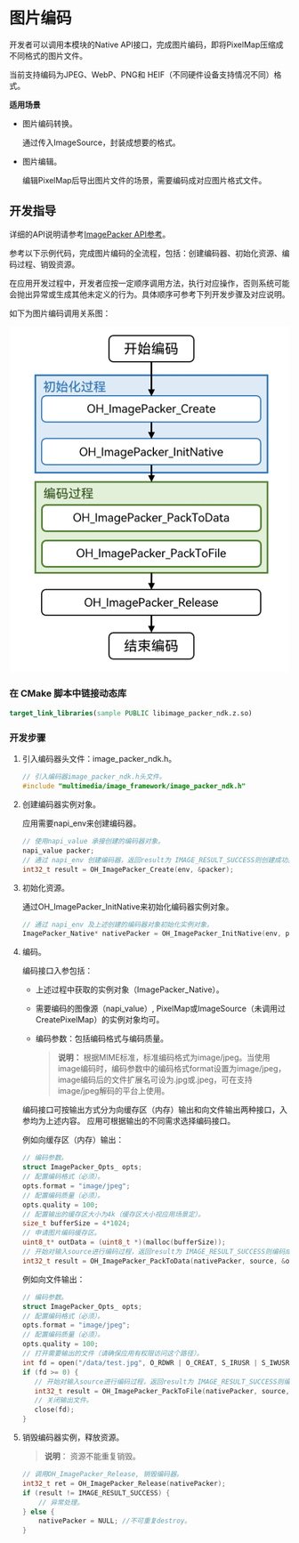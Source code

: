 # 图片编码

开发者可以调用本模块的Native API接口，完成图片编码，即将PixelMap压缩成不同格式的图片文件。

当前支持编码为JPEG、WebP、PNG和 HEIF（不同硬件设备支持情况不同）格式。

**适用场景**

- 图片编码转换。

  通过传入ImageSource，封装成想要的格式。
- 图片编辑。

  编辑PixelMap后导出图片文件的场景，需要编码成对应图片格式文件。

## 开发指导

详细的API说明请参考[ImagePacker API参考](../../reference/apis-image-kit/capi-image-packer-mdk-h.md)。

参考以下示例代码，完成图片编码的全流程，包括：创建编码器、初始化资源、编码过程、销毁资源。

在应用开发过程中，开发者应按一定顺序调用方法，执行对应操作，否则系统可能会抛出异常或生成其他未定义的行为。具体顺序可参考下列开发步骤及对应说明。

如下为图片编码调用关系图：

![Invoking relationship of image native encode](figures/image-encode-native.png)

### 在 CMake 脚本中链接动态库

``` cmake
target_link_libraries(sample PUBLIC libimage_packer_ndk.z.so)
```

### 开发步骤

1. 引入编码器头文件：image_packer_ndk.h。

   ```cpp
   // 引入编码器image_packer_ndk.h头文件。
   #include "multimedia/image_framework/image_packer_ndk.h"
   ```

2. 创建编码器实例对象。

   应用需要napi_env来创建编码器。

   ```cpp
   // 使用napi_value 承接创建的编码器对象。
   napi_value packer;
   // 通过 napi_env 创建编码器，返回result为 IMAGE_RESULT_SUCCESS则创建成功。
   int32_t result = OH_ImagePacker_Create(env, &packer);
   ```

3. 初始化资源。

   通过OH_ImagePacker_InitNative来初始化编码器实例对象。

   ```cpp
   // 通过 napi_env 及上述创建的编码器对象初始化实例对象。
   ImagePacker_Native* nativePacker = OH_ImagePacker_InitNative(env, packer);
   ```

4. 编码。

   编码接口入参包括：

   - 上述过程中获取的实例对象（ImagePacker_Native）。

   - 需要编码的图像源（napi_value）, PixelMap或ImageSource（未调用过CreatePixelMap）的实例对象均可。

   - 编码参数：包括编码格式与编码质量。

      > **说明：**
      > 根据MIME标准，标准编码格式为image/jpeg。当使用image编码时，编码参数中的编码格式format设置为image/jpeg，image编码后的文件扩展名可设为.jpg或.jpeg，可在支持image/jpeg解码的平台上使用。

   编码接口可按输出方式分为向缓存区（内存）输出和向文件输出两种接口，入参均为上述内容。
   应用可根据输出的不同需求选择编码接口。

   例如向缓存区（内存）输出：

   ```cpp
   // 编码参数。
   struct ImagePacker_Opts_ opts;
   // 配置编码格式（必须）。
   opts.format = "image/jpeg";
   // 配置编码质量（必须）。
   opts.quality = 100;
   // 配置输出的缓存区大小为4k（缓存区大小视应用场景定）。
   size_t bufferSize = 4*1024;
   // 申请图片编码缓存区。
   uint8_t* outData = (uint8_t *)(malloc(bufferSize));
   // 开始对输入source进行编码过程，返回result为 IMAGE_RESULT_SUCCESS则编码成功，同时bufferSize中包含编码实际使用缓存区大小。
   int32_t result = OH_ImagePacker_PackToData(nativePacker, source, &opts, outData, &bufferSize);
   ```

   例如向文件输出：

   ```cpp
   // 编码参数。
   struct ImagePacker_Opts_ opts;
   // 配置编码格式（必须）。
   opts.format = "image/jpeg";
   // 配置编码质量（必须）。
   opts.quality = 100;
   // 打开需要输出的文件（请确保应用有权限访问这个路径）。
   int fd = open("/data/test.jpg", O_RDWR | O_CREAT, S_IRUSR | S_IWUSR);
   if (fd >= 0) {
      // 开始对输入source进行编码过程，返回result为 IMAGE_RESULT_SUCCESS则编码成功。
      int32_t result = OH_ImagePacker_PackToFile(nativePacker, source, &opts, fd);  
      // 关闭输出文件。 
      close(fd);
   }
   ```

5. 销毁编码器实例，释放资源。

   > **说明**：
   > 资源不能重复销毁。

   ```c++
   // 调用OH_ImagePacker_Release, 销毁编码器。
   int32_t ret = OH_ImagePacker_Release(nativePacker);
   if (result != IMAGE_RESULT_SUCCESS) {
       // 异常处理。
   } else {
       nativePacker = NULL; //不可重复destroy。
   }
   ```
